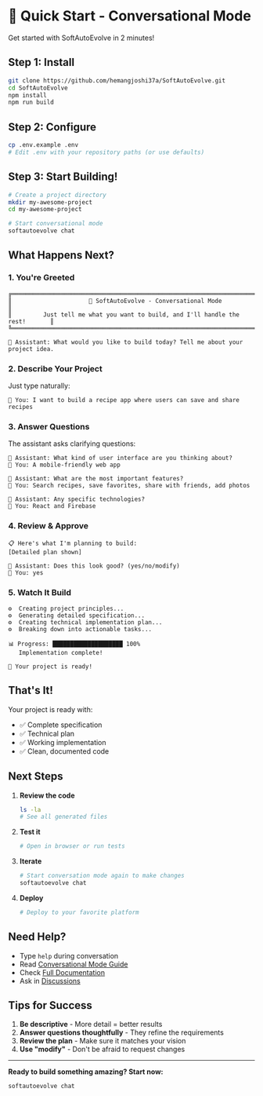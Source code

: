 # 🚀 Quick Start - Conversational Mode

Get started with SoftAutoEvolve in 2 minutes!

## Step 1: Install

```bash
git clone https://github.com/hemangjoshi37a/SoftAutoEvolve.git
cd SoftAutoEvolve
npm install
npm run build
```

## Step 2: Configure

```bash
cp .env.example .env
# Edit .env with your repository paths (or use defaults)
```

## Step 3: Start Building!

```bash
# Create a project directory
mkdir my-awesome-project
cd my-awesome-project

# Start conversational mode
softautoevolve chat
```

## What Happens Next?

### 1. You're Greeted

```
╔═══════════════════════════════════════════════════════════════════════════════╗
║                      🧬 SoftAutoEvolve - Conversational Mode                  ║
║         Just tell me what you want to build, and I'll handle the rest!       ║
╚═══════════════════════════════════════════════════════════════════════════════╝

🤖 Assistant: What would you like to build today? Tell me about your project idea.
```

### 2. Describe Your Project

Just type naturally:

```
💬 You: I want to build a recipe app where users can save and share recipes
```

### 3. Answer Questions

The assistant asks clarifying questions:

```
🤖 Assistant: What kind of user interface are you thinking about?
💬 You: A mobile-friendly web app

🤖 Assistant: What are the most important features?
💬 You: Search recipes, save favorites, share with friends, add photos

🤖 Assistant: Any specific technologies?
💬 You: React and Firebase
```

### 4. Review & Approve

```
📋 Here's what I'm planning to build:
[Detailed plan shown]

🤖 Assistant: Does this look good? (yes/no/modify)
💬 You: yes
```

### 5. Watch It Build

```
⚙️  Creating project principles...
⚙️  Generating detailed specification...
⚙️  Creating technical implementation plan...
⚙️  Breaking down into actionable tasks...

📊 Progress: ████████████████████ 100%
   Implementation complete!

🎉 Your project is ready!
```

## That's It!

Your project is ready with:
- ✅ Complete specification
- ✅ Technical plan
- ✅ Working implementation
- ✅ Clean, documented code

## Next Steps

1. **Review the code**
   ```bash
   ls -la
   # See all generated files
   ```

2. **Test it**
   ```bash
   # Open in browser or run tests
   ```

3. **Iterate**
   ```bash
   # Start conversation mode again to make changes
   softautoevolve chat
   ```

4. **Deploy**
   ```bash
   # Deploy to your favorite platform
   ```

## Need Help?

- Type `help` during conversation
- Read [Conversational Mode Guide](./docs/CONVERSATIONAL_MODE.md)
- Check [Full Documentation](./README.md)
- Ask in [Discussions](https://github.com/hemangjoshi37a/SoftAutoEvolve/discussions)

## Tips for Success

1. **Be descriptive** - More detail = better results
2. **Answer questions thoughtfully** - They refine the requirements
3. **Review the plan** - Make sure it matches your vision
4. **Use "modify"** - Don't be afraid to request changes

---

**Ready to build something amazing? Start now:**

```bash
softautoevolve chat
```
